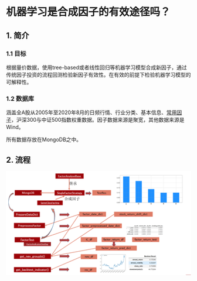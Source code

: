 # 机器学习是合成因子的有效途径吗？

## 1. 简介

### 1.1 目标 

根据量价数据，使用tree-based或者线性回归等机器学习模型合成新因子，通过传统因子投资的流程回测检验新因子有效性。在有效的前提下检验机器学习模型的可解释性。  

### 1.2 数据库

涵盖全A股从2005年至2020年8月的日频行情、行业分类、基本信息、[常用因子](https://www.joinquant.com/help/api/help?name=JQData#%E5%B8%82%E5%80%BC%E6%95%B0%E6%8D%AE%EF%BC%88%E6%AF%8F%E6%97%A5%E6%9B%B4%E6%96%B0%EF%BC%89)，沪深300与中证500指数权重数据。因子数据来源是聚宽，其他数据来源是Wind。  

所有数据存放在MongoDB之中。

## 2. 流程

![](https://github.com/QTA-ML20/QTAML2020/blob/main/%E6%B5%81%E7%A8%8B%E5%9B%BE.png)

